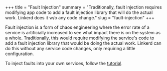 +++
title = "Fault Injection"
summary = "Traditionally, fault injection requires modifying app code to add a fault injection library that will do the actual work. Linkerd does it w/o any code change."
slug = "fault-injection"
+++

Fault injection is a form of chaos engineering where the error rate of a service
is artificially increased to see what impact there is on the system as a whole.
Traditionally, this would require modifying the service's code to add a fault
injection library that would be doing the actual work. Linkerd can do this
without any service code changes, only requiring a little configuration.

To inject faults into your own services, follow the [tutorial](../../tasks/fault-injection/).

